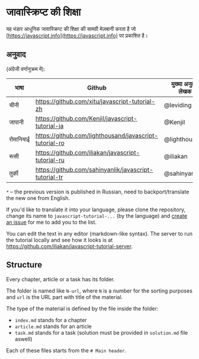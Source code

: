 # जावास्क्रिप्ट की शिक्षा

यह भंडार आधुनिक जावास्क्रिप्ट की शिक्षा की सामग्री मेज़बानी करता है जो [https://javascript.info](https://javascript.info) पर प्रकाशित है।

## अनुवाद

(अंग्रेजी वर्णानुक्रम में):

| भाषा | Github | मुख्या अनुवाद लेखक | अनूदित (%) | प्रकाशित |
|----------|--------|-------------------|-----------------|-----------|
| चीनी | https://github.com/xitu/javascript-tutorial-zh | @leviding | ![](http://translate-hook.javascript.info/stats/zh.svg?1) | https://zh.javascript.info |
| जापानी | https://github.com/KenjiI/javascript-tutorial-ja | @KenjiI | ![](http://translate-hook.javascript.info/stats/ja.svg?1) | https://ja.javascript.info |
| रोमानियाई | https://github.com/lighthousand/javascript-tutorial-ro | @lighthousand | started | - |
| रूसी | https://github.com/iliakan/javascript-tutorial-ru | @iliakan | * | https://learn.javascript.ru |
| तुर्की | https://github.com/sahinyanlik/javascript-tutorial-tr | @sahinyanlik | ![](http://translate-hook.javascript.info/stats/tr.svg?1) | - |



`*` – the previous version is published in Russian, need to backport/translate the new one from English.

If you'd like to translate it into your language, please clone the repository, change its name to `javascript-tutorial-...` (by the language) and [create an issue](https://github.com/iliakan/javascript-tutoria-en/issues/new) for me to add you to the list.

You can edit the text in any editor (markdown-like syntax). The server to run the tutorial locally and see how it looks is at <https://github.com/iliakan/javascript-tutorial-server>.  



## Structure

Every chapter, article or a task has its folder.

The folder is named like `N-url`, where `N` is a number for the sorting purposes and `url` is the URL part with title of the material.

The type of the material is defined by the file inside the folder:

  - `index.md` stands for a chapter
  - `article.md` stands for an article
  - `task.md` stands for a task (solution must be provided in `solution.md` file aswell)

Each of these files starts from the `# Main header`.

